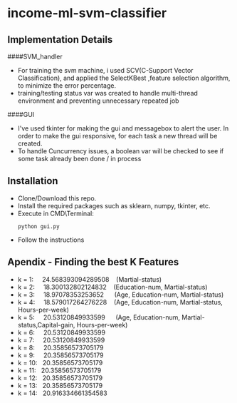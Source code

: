 
# income-ml-svm-classifier

## Implementation Details
  
  ####SVM_handler
  * For training the svm machine, i used SCV(C-Support Vector Classification),  and applied the SelectKBest ,feature selection algorithm, to minimize the error percentage.
 * training/testing status var was created to handle multi-thread environment and preventing unnecessary repeated job
  
  ####GUI
  * I've used tkinter for making the gui and messagebox to alert the user. In order to make the gui responsive, for each task a new thread will be created.
   * To handle Cuncurrency issues, a boolean var will be checked to see if some task already been done / in process
  
## Installation

  * Clone/Download this repo.
  * Install the required packages such as sklearn, numpy, tkinter, etc.
  * Execute in CMD\Terminal:
    ```
    python gui.py
    ``` 
  * Follow the instructions
  
## Apendix - Finding the best K Features
  * k = 1:   &nbsp;  &nbsp; 24.568393094289508   &nbsp;  &nbsp;(Martial-status)
  * k = 2:   &nbsp;  &nbsp; 18.300132802124832   &nbsp;  &nbsp;(Education-num, Martial-status)
  * k = 3:   &nbsp;  &nbsp; 18.97078353253652   &nbsp;&nbsp;&nbsp;&nbsp; (Age, Education-num, Martial-status)
  * k = 4:   &nbsp;  &nbsp; 18.579017264276228  &nbsp;  &nbsp;(Age, Education-num, Martial-status, Hours-per-week)
  * k = 5:   &nbsp;  &nbsp; 20.53120849933599  &nbsp;&nbsp;&nbsp;&nbsp; (Age, Education-num, Martial-status,Capital-gain,  Hours-per-week)
  * k = 6:   &nbsp;  &nbsp; 20.53120849933599
  * k = 7:   &nbsp;  &nbsp; 20.53120849933599
  * k = 8:   &nbsp;  &nbsp; 20.35856573705179
  * k = 9:   &nbsp;  &nbsp; 20.35856573705179
  * k = 10:  &nbsp; 20.35856573705179
  * k = 11:  &nbsp; 20.35856573705179
  * k = 12:  &nbsp; 20.35856573705179
  * k = 13:  &nbsp; 20.35856573705179
  * k = 14:  &nbsp; 20.916334661354583












  
  


